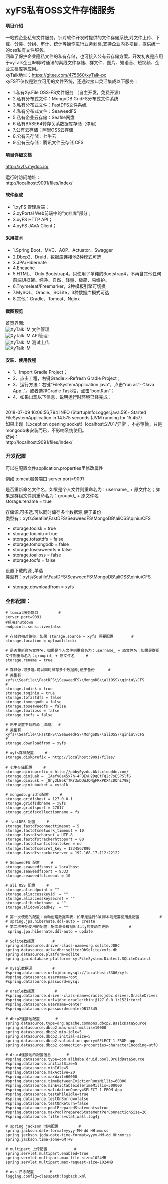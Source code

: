 # xyFS私有OSS文件存储服务

#### 项目介绍
一站式企业私有文件服务。针对软件开发时提供的文件存储系统,对文件上传、下载、分类、分组、审计、统计等操作进行业务剥离,支持企业内多项目，提供统一的oss私有文件服务。
<br>
涵盖了保护企业隐私文件的私有存储，也可接入公有云存储方案。开发初衷是应用于xyTalk企业IM即时通讯的离线文件存储、群文件、图片、短语音、短视频、企业文档库等应用。
<br>
xyTalk地址：https://gitee.com/475660/xyTalk-pc
<br>
xyFS不仅仅是独立可用的文件系统，还通过接口灵活集成以下服务：

- 1.私有Xy.File OSS-FS文件服务 （自主开发，免费开源） 
- 2.私有分布式文件：MongoDB GridFS分布式文件系统 
- 3.私有分布式文件：FastDFS文件系统 
- 4.私有分布式文件：SeaweedFS 
- 5.私有企业云存储：Seafile网盘 
- 6.私有BASE64转存关系数据库存储（停用） 
- 7.公有云存储：阿里OSS云存储 
- 8.公有云存储：七牛云 
- 9.公有云存储：腾讯文件云存储 CFS 

#### 项目详细文档

http://xyfs.mydoc.io/

运行时访问地址：
<br>
http://localhost:9091/files/index/

#### 软件组成

- 1.xyFS 管理后端；
- 2.xyPortal Web前端中的“文档库”部分；
- 3.xyFS HTTP API；
- 4.xyFS JAVA Client；

#### 采用技术

- 1.Spring Boot、MVC、AOP、Actuator、Swagger
- 2.Dbcp2、Druid，数据库连接池2种模式可选
- 3.JPA/Hibernate
- 4.Ehcache
- 5.HTML、 Only Bootstrap4。只使用了单纯的Bootstrap4，不再含其他任何前端UI框架。纯净、自然、轻量、极简、易维护。
- 6.Thymeleaf/Freemarker，2种模板引擎可切换
- 7.MySQL、Oracle、SQLite，3种数据库模式可选
- 8.其他：Gradle、Tomcat、Nginx

#### 截图预览
首页界面:
<br>
<img alt="XyTalk IM" src="http://111.230.157.216/img/index.png" />
文件管理:
<br>
<img alt="XyTalk IM" src="http://111.230.157.216/img/files.png" />
API管理:
<br>
<img alt="XyTalk IM" src="http://111.230.157.216/img/api.png" />
测试上传:
<br>
<img alt="XyTalk IM" src="http://111.230.157.216/img/upload.png" />

#### 安装、使用教程

- 1、Import Gradle Project；
- 2、点击工程，右键Gradle>>Refresh Gradle Project；
- 3、运行方法：右键“FileSystemApplication.java”，点击“run as”--“Java App..”。或者选择Gradle Task栏，点击“bootRun”；
- 4、如果出现以下信息，说明运行时环境已经完成：

<br>
2018-07-09 16:06:56,794 INFO (StartupInfoLogger.java:59)- Started FileSystemApplication in 14.575 seconds (JVM running for 15.457)
<br>
如果出现（Exception opening socket）localhost:27017异常 ，不必惊慌，只是mongodb未安装而已，不影响系统使用。
<br>
访问：
<br>
http://localhost:9091/files/index/

<br>
			

### 开发配置
可以在配置文件application.properties里修改属性

例如
tomcat服务端口
server.port=9091

是否重新命名文件名，如果是个人文件则重命名为：username_ + 原文件名；如果是群组文件则重命名为：groupid_ + 原文件名     
storage.rename = true

存储源.可多选.可以同时储存多个数据源,便于备份      
类型有：xyfs\\Seafile\\FastDFS\\SeaweedFS\\MongoDB\\aliOSS\\qiniu\\CFS        
- storage.todisk = true  
- storage.toqiniu = true
- storage.tofastdfs = false
- storage.tomongodb = false
- storage.toseaweedfs = false
- storage.toalioss = false
- storage.tocfs = false

设置下载的源 ,单选  
类型有：xyfs\\Seafile\\FastDFS\\SeaweedFS\\MongoDB\\aliOSS\\qiniu\\CFS       
- storage.downloadfrom = xyfs


### 全部配置：
<pre><code># tomcat服务端口         #
server.port=9091
#启用shutdown
endpoints.sensitive=false

# 存储的相对路径，如果 storage.source = xyfs 需要配置        #
storage.location = uploadfiledir

# 是否重新命名文件名，如果是个人文件则重命名为：username_ + 原文件名；如果是群组文件则重命名为：groupid_ + 原文件名     #
storage.rename = true

# 存储源.可多选.可以同时储存多个数据源,便于备份      #
# 类型有：xyfs\\Seafile\\FastDFS\\SeaweedFS\\MongoDB\\aliOSS\\qiniu\\CFS        #
storage.todisk = true  
storage.toqiniu = true
storage.tofastdfs = false
storage.tomongodb = false
storage.toseaweedfs = false
storage.toalioss = false
storage.tocfs = false

# 用于设置下载的源 ,单选   #
# 类型有：xyfs\\Seafile\\FastDFS\\SeaweedFS\\MongoDB\\aliOSS\\qiniu\\CFS        #
storage.downloadfrom = xyfs

# xyfs存储配置     #
storage.diskprefix = http://localhost:9091/files/

# 七牛存储配置     #
storage.qiniuprefix = http://pbby0yzdu.bkt.clouddn.com/
storage.qiniuak = _IAafy8aX5x7h-4FBEvH2DqCtTq2c7sESPSlfG
storage.qiniusk = _8hy2LE6kfTKr3wDUWJONgFRxPKX4cDQhi79Bj
storage.qiniubucket = xytalk

# mongodb.gridfs配置     #
storage.gridfshost = 127.0.0.1
storage.gridfsdbname = xyfs
storage.gridfsport = 27017
storage.gridfscollectionname = fs

# fastDFS 配置     #
storage.fastdfsconnecttimeout = 5
storage.fastdfsnetwork_timeout = 10
storage.fastdfscharset = UTF-8
storage.fastdfstrackerhttpport = 80
storage.fastdfsantistealtoken = no
storage.fastdfssecret_key = 1234567890
storage.fastdfstrackerserver = 192.168.17.112:22122

# SeaweedFS 配置     #
storage.seaweedfshost = localhost
storage.seaweedfsport = 9333
storage.seaweedfstimeout = 10

# ali OSS 配置     #
storage.aliendpoint = ""
storage.aliaccesskeyid  = ""
storage.aliaccesskeysecret = ""
storage.alibucketname  = ""
storage.alidownloadkey  = ""

# 第一次使用的配置：自动创建数据库表，如果是运行SQL脚本则无需使用此配置         #
# spring.jpa.hibernate.ddl-auto = create
# 第二次开始使用的配置：据库表会根据Entity的变动而更新         #
 spring.jpa.hibernate.ddl-auto = update 

# Sqlite数据源        #
spring.datasource.driver-class-name=org.sqlite.JDBC
spring.datasource.url=jdbc:sqlite:DbSqlite/xyfs.db
spring.datasource.platform=sqlite
spring.jpa.database-platform= xy.FileSystem.Dialect.SQLiteDialect

# mysql数据源         #
#spring.datasource.url=jdbc:mysql://localhost:3306/xyfs
#spring.datasource.username=root
#spring.datasource.password=mysql

# oracle数据源         #
#spring.datasource.driver-class-name=oracle.jdbc.driver.OracleDriver
#spring.datasource.url=jdbc:oracle:thin:@127.0.0.1:1521:torcl
#spring.datasource.username=center
#spring.datasource.password=centerDB12345

# dbcp2连接池配置       #
spring.datasource.type=org.apache.commons.dbcp2.BasicDataSource
spring.datasource.dbcp2.max-wait-millis=10000
spring.datasource.dbcp2.min-idle=5
spring.datasource.dbcp2.initial-size=5
spring.datasource.dbcp2.validation-query=SELECT 1 FROM app
spring.datasource.dbcp2.connection-properties=characterEncoding=utf8

# druid连接池的配置信息       #
#spring.datasource.type=com.alibaba.druid.pool.DruidDataSource
#spring.datasource.initialSize=5
#spring.datasource.minIdle=5
#spring.datasource.maxActive=20
#spring.datasource.maxWait=60000
#spring.datasource.timeBetweenEvictionRunsMillis=60000
#spring.datasource.minEvictableIdleTimeMillis=300000
#spring.datasource.validationQuery=SELECT 1 FROM App
#spring.datasource.testWhileIdle=true
#spring.datasource.testOnBorrow=false
#spring.datasource.testOnReturn=false
#spring.datasource.poolPreparedStatements=true
#spring.datasource.maxPoolPreparedStatementPerConnectionSize=20
#spring.datasource.filters=stat,wall,log4j

# spring jackson 时间配置         #
spring.jackson.date-format=yyyy-MM-dd HH:mm:ss
spring.jackson.joda-date-time-format=yyyy-MM-dd HH:mm:ss
spring.jackson.time-zone=GMT+8

# multipart 上传配置            #
spring.servlet.multipart.enabled=true
spring.servlet.multipart.max-file-size=1024MB
spring.servlet.multipart.max-request-size=1024MB

# oss 日志配置       #
logging.config=classpath:logback.xml
</code></pre>

